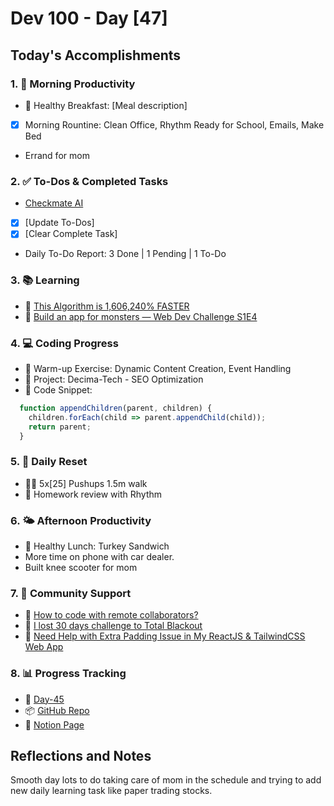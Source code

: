 # Dev 100 - Day [47]

## Today's Accomplishments

### 1. 🌅 Morning Productivity

- 🍳 Healthy Breakfast: [Meal description]
- [x] Morning Rountine: Clean Office, Rhythm Ready for School, Emails, Make Bed
- Errand for mom

### 2. ✅ To-Dos & Completed Tasks

- [Checkmate AI](https://checkmate-ai.vercel.app/)
- [x] [Update To-Dos]
- [x] [Clear Complete Task]
- Daily To-Do Report: 3 Done | 1 Pending | 1 To-Do

### 3. 📚 Learning

- 🔗 [This Algorithm is 1,606,240% FASTER](https://www.youtube.com/watch?v=U16RnpV48KQ)
- 🔗 [Build an app for monsters — Web Dev Challenge S1E4](https://www.youtube.com/watch?v=D9lWrkpVUm0)

### 4. 💻 Coding Progress

- 🧠 Warm-up Exercise: Dynamic Content Creation, Event Handling
- 🦺 Project: Decima-Tech - SEO Optimization
- 📝 Code Snippet:

```javascript
  function appendChildren(parent, children) {
    children.forEach(child => parent.appendChild(child));
    return parent;
  }

```

### 5. 🔄 Daily Reset

- 🏋️‍♂️ 5x[25] Pushups 1.5m walk
- 🧘 Homework review with Rhythm

### 6. 🌤️ Afternoon Productivity

- 🍱 Healthy Lunch: Turkey Sandwich
- More time on phone with car dealer.
- Built knee scooter for mom

### 7. 🤝 Community Support

- 🔗 [How to code with remote collaborators?](https://www.skool.com/universityofcode/how-to-code-with-remote-collaborators)
- 🔗 [I lost 30 days challenge to Total Blackout](https://www.skool.com/universityofcode/i-lost-30-days-challenge-to-total-blackout)
- 🔗 [Need Help with Extra Padding Issue in My ReactJS & TailwindCSS Web App](https://www.skool.com/universityofcode/need-help-with-extra-padding-issue-in-my-reactjs-tailwindcss-web-app)

### 8. 📊 Progress Tracking

- 🏫 [Day-45](https://www.skool.com/universityofcode/dev-100-day-45)
- 📦 [GitHub Repo](https://github.com/Digitl-Alchemyst/dev100/blob/main/Day-45/day45.md)
- 📄 [Notion Page](https://liberating-galley-48d.notion.site/Dev100-Coding-Lifestyle-Challenge-a85ec9fba3ce41f3b29d581a1a85d92b?pvs=4)

## Reflections and Notes

Smooth day lots to do taking care of mom in the schedule and trying to add new daily learning task like paper trading stocks. 
